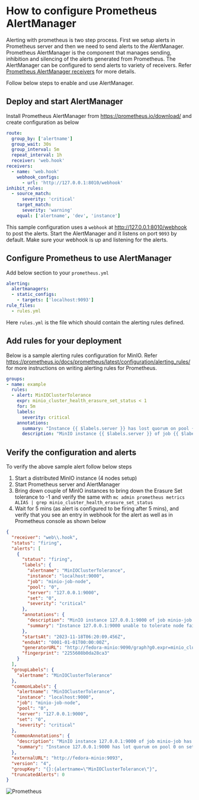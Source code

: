 # How to configure Prometheus AlertManager

Alerting with prometheus is two step process. First we setup alerts in Prometheus server and then we need to send alerts to the AlertManager.
Prometheus AlertManager is the component that manages sending, inhibition and silencing of the alerts generated from Prometheus. The AlertManager can be configured to send alerts to variety of receivers. Refer [Prometheus AlertManager receivers](https://prometheus.io/docs/alerting/latest/configuration/#receiver) for more details.

Follow below steps to enable and use AlertManager.

## Deploy and start AlertManager
Install Prometheus AlertManager from https://prometheus.io/download/ and create configuration as below

```yaml
route:
  group_by: ['alertname']
  group_wait: 30s
  group_interval: 5m
  repeat_interval: 1h
  receiver: 'web.hook'
receivers:
  - name: 'web.hook'
    webhook_configs:
      - url: 'http://127.0.0.1:8010/webhook'
inhibit_rules:
  - source_match:
      severity: 'critical'
    target_match:
      severity: 'warning'
    equal: ['alertname', 'dev', 'instance']
```

This sample configuration uses a `webhook` at http://127.0.0.1:8010/webhook to post the alerts.
Start the AlertManager and it listens on port `9093` by default. Make sure your webhook is up and listening for the alerts.

## Configure Prometheus to use AlertManager

Add below section to your `prometheus.yml`
```yaml
alerting:
  alertmanagers:
  - static_configs:
    - targets: ['localhost:9093']
rule_files:
  - rules.yml
```
Here `rules.yml` is the file which should contain the alerting rules defined.

## Add rules for your deployment
Below is a sample alerting rules configuration for MinIO. Refer https://prometheus.io/docs/prometheus/latest/configuration/alerting_rules/ for more instructions on writing alerting rules for Prometheus.

```yaml
groups:
- name: example
  rules:
  - alert: MinIOClusterTolerance
    expr: minio_cluster_health_erasure_set_status < 1
    for: 5m
    labels:
      severity: critical
    annotations:
      summary: "Instance {{ $labels.server }} has lost quorum on pool {{ $labels.pool }} on set {{ $labels.set }}"
      description: "MinIO instance {{ $labels.server }} of job {{ $labels.job }} has lost quorum on pool {{ $labels.pool }} on set {{ $labels.set }} for more than 5 minutes."
```

## Verify the configuration and alerts
To verify the above sample alert follow below steps

1. Start a distributed MinIO instance (4 nodes setup)
2. Start Prometheus server and AlertManager
3. Bring down couple of MinIO instances to bring down the Erasure Set tolerance to -1 and verify the same with `mc admin prometheus metrics ALIAS | grep minio_cluster_health_erasure_set_status`
4. Wait for 5 mins (as alert is configured to be firing after 5 mins), and verify that you see an entry in webhook for the alert as well as in Prometheus console as shown below

```json
{
  "receiver": "web\\.hook",
  "status": "firing",
  "alerts": [
    {
      "status": "firing",
      "labels": {
        "alertname": "MinIOClusterTolerance",
        "instance": "localhost:9000",
        "job": "minio-job-node",
        "pool": "0",
        "server": "127.0.0.1:9000",
        "set": "0",
        "severity": "critical"
      },
      "annotations": {
        "description": "MinIO instance 127.0.0.1:9000 of job minio-job has tolerance <=0 for more than 5 minutes.",
        "summary": "Instance 127.0.0.1:9000 unable to tolerate node failures"
      },
      "startsAt": "2023-11-18T06:20:09.456Z",
      "endsAt": "0001-01-01T00:00:00Z",
      "generatorURL": "http://fedora-minio:9090/graph?g0.expr=minio_cluster_health_erasure_set_tolerance+%3C%3D+0&g0.tab=1",
      "fingerprint": "2255608b0da28ca3"
    }
  ],
  "groupLabels": {
    "alertname": "MinIOClusterTolerance"
  },
  "commonLabels": {
    "alertname": "MinIOClusterTolerance",
    "instance": "localhost:9000",
    "job": "minio-job-node",
    "pool": "0",
    "server": "127.0.0.1:9000",
    "set": "0",
    "severity": "critical"
  },
  "commonAnnotations": {
    "description": "MinIO instance 127.0.0.1:9000 of job minio-job has lost quorum on pool 0 on set 0 for more than 5 minutes.",
    "summary": "Instance 127.0.0.1:9000 has lot quorum on pool 0 on set 0"
  },
  "externalURL": "http://fedora-minio:9093",
  "version": "4",
  "groupKey": "{}:{alertname=\"MinIOClusterTolerance\"}",
  "truncatedAlerts": 0
}
```

![Prometheus](https://raw.githubusercontent.com/minio/minio/master/docs/metrics/prometheus/minio-es-tolerance-alert.png)
